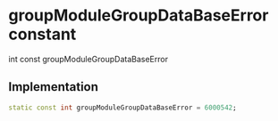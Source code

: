 


# groupModuleGroupDataBaseError constant







int const groupModuleGroupDataBaseError
  







## Implementation

```dart
static const int groupModuleGroupDataBaseError = 6000542;
```







